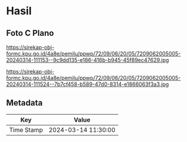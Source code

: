 # Hasil

## Foto C Plano

https://sirekap-obj-formc.kpu.go.id/4a8e/pemilu/ppwp/72/09/06/20/05/7209062005005-20240314-111153--9c9dd135-e186-416b-b945-45f89ec47629.jpg

https://sirekap-obj-formc.kpu.go.id/4a8e/pemilu/ppwp/72/09/06/20/05/7209062005005-20240314-111524--7b7cf458-b589-47d0-8314-e1866063f3a3.jpg


## Metadata

| Key        | Value               |
| ---------- | ------------------- |
| Time Stamp | 2024-03-14 11:30:00 |



